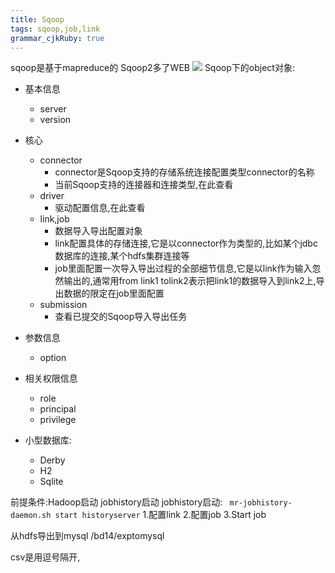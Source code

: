 ```yaml
---
title: Sqoop
tags: sqoop,job,link
grammar_cjkRuby: true
---
```


sqoop是基于mapreduce的 
Sqoop2多了WEB
![][1]
Sqoop下的object对象:
- 基本信息
	- server
	- version
- 核心
	- connector
		- connector是Sqoop支持的存储系统连接配置类型connector的名称
		- 当前Sqoop支持的连接器和连接类型,在此查看
	- driver
		- 驱动配置信息,在此查看
	- link,job
		- 数据导入导出配置对象
		- link配置具体的存储连接,它是以connector作为类型的,比如某个jdbc数据库的连接,某个hdfs集群连接等
		- job里面配置一次导入导出过程的全部细节信息,它是以link作为输入忽然输出的,通常用from link1 tolink2表示把link1的数据导入到link2上,导出数据的限定在job里面配置
	- submission
		- 查看已提交的Sqoop导入导出任务
- 参数信息
	- option
- 相关权限信息
	- role
	- principal
	- privilege



- 小型数据库:
	- Derby
	- H2
	- Sqlite

前提条件:Hadoop启动 jobhistory启动
jobhistory启动: ` mr-jobhistory-daemon.sh start historyserver`
1.配置link
2.配置job
3.Start job

从hdfs导出到mysql
/bd14/exptomysql

csv是用逗号隔开,

  [1]: https://www.github.com/wxdsunny/images/raw/master/1510109173049.jpg